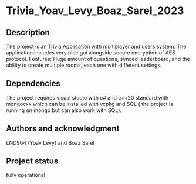 # Trivia_Yoav_Levy_Boaz_Sarel_2023



## Description

The project is an Trivia Application with multiplayer and users system.
The application includes very nice gui alongside secure encryption of AES protocol.
Features: Huge amount of questions, synced leaderboard, and the ability to create multiple rooms, each one with different settings.

## Dependencies

The project requires visual studio with c# and c++20 standard with mongocxx which can be installed with vcpkg and SQL ( the project is running on mongo but can also work with SQL).

## Authors and acknowledgment
LND964 (Yoav Levy) and Boaz Sarel


## Project status
fully operational
